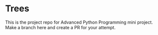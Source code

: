 # Trees

This is the project repo for Advanced Python Programming mini project. Make a branch here and create a PR for your attempt.